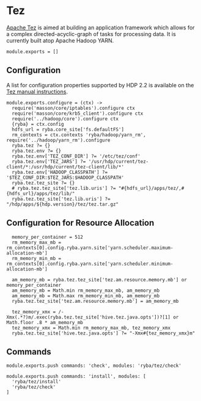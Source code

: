 
# Tez

[Apache Tez][tez] is aimed at building an application framework which allows for
a complex directed-acyclic-graph of tasks for processing data. It is currently
built atop Apache Hadoop YARN.

    module.exports = []

## Configuration

A list for configuration properties supported by HDP 2.2 is available on the
[Tez manual instructions][instructions].

    module.exports.configure = (ctx) ->
      require('masson/core/iptables').configure ctx
      require('masson/core/krb5_client').configure ctx
      require('../hadoop/core').configure ctx
      {ryba} = ctx.config
      hdfs_url = ryba.core_site['fs.defaultFS']
      rm_contexts = ctx.contexts 'ryba/hadoop/yarn_rm', require('../hadoop/yarn_rm').configure
      ryba.tez ?= {}
      ryba.tez.env ?= {}
      ryba.tez.env['TEZ_CONF_DIR'] ?= '/etc/tez/conf'
      ryba.tez.env['TEZ_JARS'] ?= '/usr/hdp/current/tez-client/*:/usr/hdp/current/tez-client/lib/*'
      ryba.tez.env['HADOOP_CLASSPATH'] ?= '$TEZ_CONF_DIR:$TEZ_JARS:$HADOOP_CLASSPATH'
      ryba.tez.tez_site ?= {}
      # ryba.tez.tez_site['tez.lib.uris'] ?= "#{hdfs_url}/apps/tez/,#{hdfs_url}/apps/tez/lib/"
      ryba.tez.tez_site['tez.lib.uris'] ?= "/hdp/apps/${hdp.version}/tez/tez.tar.gz"

## Configuration for Resource Allocation

      memory_per_container = 512
      rm_memory_max_mb = rm_contexts[0].config.ryba.yarn.site['yarn.scheduler.maximum-allocation-mb']
      rm_memory_min_mb = rm_contexts[0].config.ryba.yarn.site['yarn.scheduler.minimum-allocation-mb']

      am_memory_mb = ryba.tez.tez_site['tez.am.resource.memory.mb'] or memory_per_container
      am_memory_mb = Math.min rm_memory_max_mb, am_memory_mb
      am_memory_mb = Math.max rm_memory_min_mb, am_memory_mb
      ryba.tez.tez_site['tez.am.resource.memory.mb'] = am_memory_mb

      tez_memory_xmx = /-Xmx(.*?)m/.exec(ryba.tez.tez_site['hive.tez.java.opts'])?[1] or Math.floor .8 * am_memory_mb
      tez_memory_xmx = Math.min rm_memory_max_mb, tez_memory_xmx
      ryba.tez.tez_site['hive.tez.java.opts'] ?= "-Xmx#{tez_memory_xmx}m"

## Commands

    module.exports.push commands: 'check', modules: 'ryba/tez/check'

    module.exports.push commands: 'install', modules: [
      'ryba/tez/install'
      'ryba/tez/check'
    ]

[tez]: http://tez.apache.org/
[instructions]: (http://docs.hortonworks.com/HDPDocuments/HDP2/HDP-2.2.0/HDP_Man_Install_v22/index.html#Item1.8.4)
